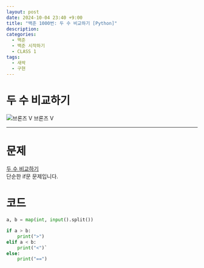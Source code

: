 ```yaml
---
layout: post
date: 2024-10-04 23:40 +9:00
title: "백준 1000번: 두 수 비교하기 [Python]"
description:
categories:
  - 백준
  - 백준 시작하기
  - CLASS 1
tags:
  - 새싹
  - 구현
---
```


# 두 수 비교하기

<div class="difficulty">
  <img class="solvedac-tier" src="https://d2gd6pc034wcta.cloudfront.net/tier/1.svg" alt="브론즈 V">
  <span class="bronze">브론즈 V</span>
</div>

---

# 문제

[두 수 비교하기](https://www.acmicpc.net/problem/1330)  
단순한 if문 문제입니다.

# 코드

```py
a, b = map(int, input().split())

if a > b:
    print(">")
elif a < b:
    print("<")`
else:
    print("==")
```
